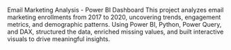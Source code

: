 Email Marketing Analysis - Power BI Dashboard This project analyzes email marketing enrollments from 2017 to 2020, uncovering trends, engagement metrics, and demographic patterns. Using Power BI, Python, Power Query, and DAX, structured the data, enriched missing values, and built interactive visuals to drive meaningful insights.
